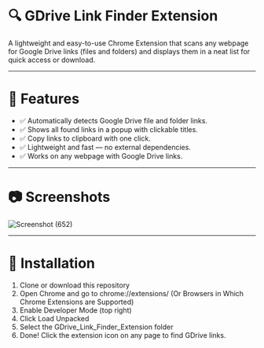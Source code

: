 # 🔍 GDrive Link Finder Extension

A lightweight and easy-to-use Chrome Extension that scans any webpage for Google Drive links (files and folders) and displays them in a neat list for quick access or download.

---

# 🚀 Features

- ✅ Automatically detects Google Drive file and folder links.
- ✅ Shows all found links in a popup with clickable titles.
- ✅ Copy links to clipboard with one click.
- ✅ Lightweight and fast — no external dependencies.
- ✅ Works on any webpage with Google Drive links.

---

# 📷 Screenshots

![Screenshot (652)](https://github.com/user-attachments/assets/5caa5b9c-8eac-4343-86d5-f291942c2380)


---

# 🔧 Installation

1. Clone or download this repository
2. Open Chrome and go to chrome://extensions/ (Or Browsers in Which Chrome Extensions are Supported)
3. Enable Developer Mode (top right)
4. Click Load Unpacked
5. Select the GDrive_Link_Finder_Extension folder
6. Done! Click the extension icon on any page to find GDrive links.









